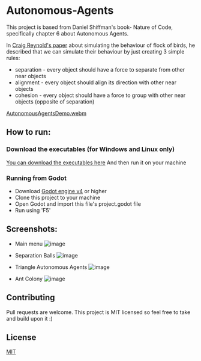 # Autonomous-Agents

This project is based from Daniel Shiffman's book- Nature of Code, specifically chapter 6 about Autonomous Agents.

In [Craig Reynold's paper](https://www.cs.toronto.edu/~dt/siggraph97-course/cwr87/) about simulating the behaviour of flock of birds, he described that we can simulate their behaviour by just creating 3 simple rules:
- separation - every object should have a force to separate from other near objects
- alignment - every object should align its direction with other near objects
- cohesion - every object should have a force to group with other near objects (opposite of separation)

[AutonomousAgentsDemo.webm](https://user-images.githubusercontent.com/87525599/221339847-4c0ad9b7-bf29-4e65-94e1-baba32815f8e.webm)

## How to run:

### Download the executables (for Windows and Linux only)

[You can download the executables here](https://cryodawn.itch.io/autonomous-agents)
And then run it on your machine

### Running from Godot

- Download [Godot engine v4](https://downloads.tuxfamily.org/godotengine/4.0/rc5/) or higher
- Clone this project to your machine
- Open Godot and import this file's project.godot file
- Run using 'F5'

## Screenshots:

- Main menu
![image](https://user-images.githubusercontent.com/87525599/221340107-fd7e08ea-58f2-47c2-a686-2bd0dcfdf957.png)

- Separation Balls
![image](https://user-images.githubusercontent.com/87525599/221340121-c60eed2f-fe9f-4360-9ff6-b47e0444e474.png)

- Triangle Autonomous Agents
![image](https://user-images.githubusercontent.com/87525599/221340131-becdc168-fb36-4bdd-9d93-dd7df48fc1af.png)

- Ant Colony
![image](https://user-images.githubusercontent.com/87525599/221340143-47aceb44-c940-45fb-9d53-61a6e834569f.png)

## Contributing

Pull requests are welcome. This project is MIT licensed so feel free to take and build upon it :)

## License

[MIT](https://choosealicense.com/licenses/mit/)
